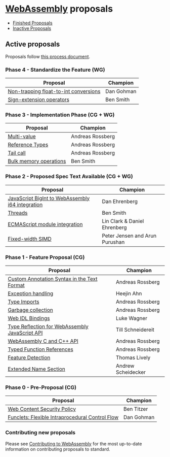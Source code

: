 # [WebAssembly][webassembly_specification] proposals

- [Finished Proposals](finished-proposals.md)
- [Inactive Proposals](inactive-proposals.md)

## Active proposals

Proposals follow [this process document](https://github.com/WebAssembly/meetings/blob/master/process/phases.md).

### Phase 4 - Standardize the Feature (WG)

| Proposal                                                                       | Champion   |
| ------------------------------------------------------------------------------ | ---------- |
| [Non-trapping float-to-int conversions][non-trapping_float-to-int_conversions] | Dan Gohman |
| [Sign-extension operators][sign-extension_operators]                           | Ben Smith  |

### Phase 3 - Implementation Phase (CG + WG)

| Proposal                                         | Champion         |
| ------------------------------------------------ | ---------------- |
| [Multi-value][multi-value]                       | Andreas Rossberg |
| [Reference Types][reference_types]               | Andreas Rossberg |
| [Tail call][tail_call]                           | Andreas Rossberg |
| [Bulk memory operations][bulk_memory_operations] | Ben Smith        |

### Phase 2 - Proposed Spec Text Available (CG + WG)

| Proposal                                                                                             | Champion                       |
| ---------------------------------------------------------------------------------------------------- | ------------------------------ |
| [JavaScript BigInt to WebAssembly i64 integration][javascript_bigint_to_webassembly_i64_integration] | Dan Ehrenberg                  |
| [Threads][threads]                                                                                   | Ben Smith                      |
| [ECMAScript module integration][ecmascript_module_integration]                                       | Lin Clark & Daniel Ehrenberg   |
| [Fixed-width SIMD][fixed-width_simd]                                                                 | Peter Jensen and Arun Purushan |

### Phase 1 - Feature Proposal (CG)

| Proposal                                                                                         | Champion                         |
| ------------------------------------------------------------------------------------------------ | -------------------------------- |
| [Custom Annotation Syntax in the Text Format][custom_annotation_syntax_in_the_text_format]       | Andreas Rossberg                 |
| [Exception handling][exception_handling]                                                         | Heejin Ahn                       |
| [Type Imports][type-imports]                                                                     | Andreas Rossberg         |
| [Garbage collection][garbage_collection]                                                         | Andreas Rossberg                 |
| [Web IDL Bindings][webidl_bindings]                                                              | Luke Wagner                      |
| [Type Reflection for WebAssembly JavaScript API][type_reflection_for_webassembly_javascript_api] | Till Schneidereit                |
| [WebAssembly C and C++ API][wasm_c_api]                                                          | Andreas Rossberg                 |
| [Typed Function References][function_references]                                                 | Andreas Rossberg                 |
| [Feature Detection][feature_detection]                                                           | Thomas Lively                    |
| [Extended Name Section][extended-name-section]                                                   | Andrew Scheidecker               |

### Phase 0 - Pre-Proposal (CG)

| Proposal                                                   | Champion         |
| ---------------------------------------------------------- | ---------------- |
| [Web Content Security Policy][web_content_security_policy] | Ben Titzer       |
| [Funclets: Flexible Intraprocedural Control Flow][funclets]| Dan Gohman       |

### Contributing new proposals

Please see [Contributing to WebAssembly](https://github.com/WebAssembly/design/blob/master/Contributing.md) for the most up-to-date information on contributing proposals to standard.

[bulk_memory_operations]: https://github.com/webassembly/bulk-memory-operations
[custom_annotation_syntax_in_the_text_format]: https://github.com/WebAssembly/annotations/blob/master/proposals/annotations/Overview.md
[ecmascript_module_integration]: https://github.com/webassembly/esm-integration
[exception_handling]: https://github.com/WebAssembly/exception-handling/blob/master/proposals/Exceptions.md
[fixed-width_simd]: https://github.com/webassembly/simd/blob/master/proposals/simd/SIMD.md
[function_references]: https://github.com/WebAssembly/function-references
[type-imports]: https://github.com/WebAssembly/proposal-type-imports
[garbage_collection]: https://github.com/webassembly/gc/blob/master/proposals/gc/Overview.md
[webidl_bindings]: https://github.com/WebAssembly/webidl-bindings/blob/master/proposals/webidl-bindings/Explainer.md
[javascript_bigint_to_webassembly_i64_integration]: https://github.com/WebAssembly/JS-BigInt-integration
[non-trapping_float-to-int_conversions]: https://github.com/WebAssembly/nontrapping-float-to-int-conversions
[multi-value]: https://github.com/WebAssembly/multi-value
[reference_types]: https://github.com/WebAssembly/reference-types
[sign-extension_operators]: https://github.com/WebAssembly/sign-extension-ops/blob/master/proposals/sign-extension-ops/Overview.md
[tail_call]: https://github.com/webassembly/tail-call
[threads]: https://github.com/webassembly/threads/blob/master/proposals/threads/Overview.md
[type_reflection_for_webassembly_javascript_api]: https://github.com/webassembly/js-types/blob/master/proposals/js-types/Overview.md
[wasm_c_api]: https://github.com/WebAssembly/wasm-c-api
[web_content_security_policy]: https://github.com/WebAssembly/content-security-policy/blob/master/proposals/CSP.md
[webassembly_specification]: https://github.com/WebAssembly/spec
[funclets]: https://github.com/WebAssembly/funclets
[feature_detection]: https://github.com/WebAssembly/feature-detection
[extended-name-section]: https://github.com/WebAssembly/extended-name-section/blob/master/proposals/extended-name-section/Overview.md

